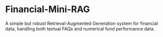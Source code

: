 # Financial-Mini-RAG
A simple but robust Retrieval-Augmented Generation system for financial data, handling both textual FAQs and numerical fund performance data.
